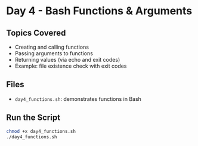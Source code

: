 # Day 4 - Bash Functions & Arguments

## Topics Covered
- Creating and calling functions
- Passing arguments to functions
- Returning values (via echo and exit codes)
- Example: file existence check with exit codes

## Files
- `day4_functions.sh`: demonstrates functions in Bash

## Run the Script
```bash
chmod +x day4_functions.sh
./day4_functions.sh

